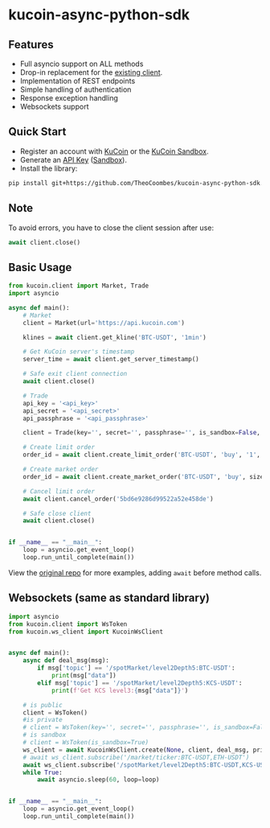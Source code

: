# kucoin-async-python-sdk

## Features
- Full asyncio support on ALL methods
- Drop-in replacement for the [existing client](https://github.com/Kucoin/kucoin-python-sdk).
- Implementation of REST endpoints
- Simple handling of authentication
- Response exception handling
- Websockets support

## Quick Start
- Register an account with [KuCoin](https://www.kucoin.com/ucenter/signup>) or the [KuCoin Sandbox](https://sandbox.kucoin.com/>).
- Generate an [API Key](https://www.kucoin.com/account/api) ([Sandbox](https://sandbox.kucoin.com/account/api)).
- Install the library:
```bash
pip install git+https://github.com/TheoCoombes/kucoin-async-python-sdk.git
```

## Note
To avoid errors, you have to close the client session after use:
```py
await client.close()
```

## Basic Usage
```py
from kucoin.client import Market, Trade
import asyncio

async def main():
    # Market
    client = Market(url='https://api.kucoin.com')

    klines = await client.get_kline('BTC-USDT', '1min')

    # Get KuCoin server's timestamp
    server_time = await client.get_server_timestamp()

    # Safe exit client connection
    await client.close()

    # Trade
    api_key = '<api_key>'
    api_secret = '<api_secret>'
    api_passphrase = '<api_passphrase>'

    client = Trade(key='', secret='', passphrase='', is_sandbox=False, url='')

    # Create limit order
    order_id = await client.create_limit_order('BTC-USDT', 'buy', '1', '8000')

    # Create market order
    order_id = await client.create_market_order('BTC-USDT', 'buy', size='1')

    # Cancel limit order
    await client.cancel_order('5bd6e9286d99522a52e458de')

    # Safe close client
    await client.close()


if __name__ == "__main__":
    loop = asyncio.get_event_loop()
    loop.run_until_complete(main())
```
View the [original repo](https://github.com/Kucoin/kucoin-python-sdk) for more examples, adding `await` before method calls.

## Websockets (same as standard library)
```py
import asyncio
from kucoin.client import WsToken
from kucoin.ws_client import KucoinWsClient


async def main():
    async def deal_msg(msg):
        if msg['topic'] == '/spotMarket/level2Depth5:BTC-USDT':
            print(msg["data"])
        elif msg['topic'] == '/spotMarket/level2Depth5:KCS-USDT':
            print(f'Get KCS level3:{msg["data"]}')

    # is public
    client = WsToken()
    #is private
    # client = WsToken(key='', secret='', passphrase='', is_sandbox=False, url='')
    # is sandbox
    # client = WsToken(is_sandbox=True)
    ws_client = await KucoinWsClient.create(None, client, deal_msg, private=False)
    # await ws_client.subscribe('/market/ticker:BTC-USDT,ETH-USDT')
    await ws_client.subscribe('/spotMarket/level2Depth5:BTC-USDT,KCS-USDT')
    while True:
        await asyncio.sleep(60, loop=loop)


if __name__ == "__main__":
    loop = asyncio.get_event_loop()
    loop.run_until_complete(main())
```

